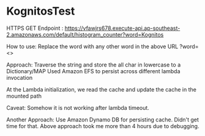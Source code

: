 # KognitosTest
HTTPS GET Endpoint :
https://vfawjrs678.execute-api.ap-southeast-2.amazonaws.com/default/histogram_counter?word=Kognitos

How to use: Replace the word with any other word in the above URL 
?word=<>

Approach:
Traverse the string and store the all char in lowercase to a Dictionary/MAP
Used Amazon EFS to persist across different lambda invocation

At the Lambda initialization, we read the cache and update the cache in the mounted path

Caveat:
Somehow it is not working after lambda timeout. 

Another Approach: 
Use Amazon Dynamo DB for persisting cache. Didn't get time for that. Above approach took me more than 4 hours due to debugging.

